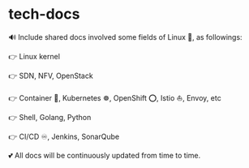 # tech-docs
🔊 Include shared docs involved some fields of Linux 🐧, as followings:

👉 Linux kernel

👉 SDN, NFV, OpenStack

👉 Container 🐳, Kubernetes ☸, OpenShift ⭕️, Istio ⛵, Envoy, etc

👉 Shell, Golang, Python

👉 CI/CD ♾️, Jenkins, SonarQube

💕 All docs will be continuously updated from time to time.

